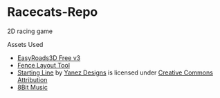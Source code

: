 # Racecats-Repo
2D racing game

Assets Used
- [EasyRoads3D Free v3](https://assetstore.unity.com/packages/3d/characters/easyroads3d-free-v3-987)
- [Fence Layout Tool](https://assetstore.unity.com/packages/tools/utilities/fence-layout-tool-162856)
- [Starting Line](https://skfb.ly/6RYrD) by [Yanez Designs](https://sketchfab.com/Yanez-Designs) is licensed under [Creative Commons Attribution](http://creativecommons.org/licenses/by/4.0/)
- [8Bit Music](https://assetstore.unity.com/packages/audio/music/8bit-music-062022-225623)
